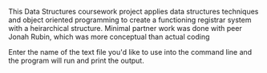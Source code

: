 This Data Structures coursework project applies data structures techniques and object oriented programming to create a functioning registrar system with a heirarchical structure. Minimal partner work was done with peer Jonah Rubin, which was more conceptual than actual coding

Enter the name of the text file you'd like to use into the command line and the program will run and print the output. 
